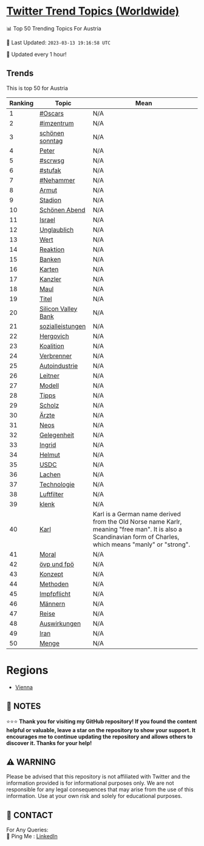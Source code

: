 [Twitter Trend Topics (Worldwide)](https://github.com/ErcinDedeoglu/Twitter-Trend-Topics)
==========


📊 Top 50 Trending Topics For Austria

📆 Last Updated: `2023-03-13 19:16:58 UTC`

🔧 Updated every 1 hour!


## Trends

This is top 50 for Austria

| Ranking | Topic | Mean |
| ------- | ------------ | ------------ |
| 1 | [#Oscars](http://twitter.com/search?q=%23Oscars) | N/A |
| 2 | [#imzentrum](http://twitter.com/search?q=%23imzentrum) | N/A |
| 3 | [schönen sonntag](http://twitter.com/search?q=sch%c3%b6nen+sonntag) | N/A |
| 4 | [Peter](http://twitter.com/search?q=Peter) | N/A |
| 5 | [#scrwsg](http://twitter.com/search?q=%23scrwsg) | N/A |
| 6 | [#stufak](http://twitter.com/search?q=%23stufak) | N/A |
| 7 | [#Nehammer](http://twitter.com/search?q=%23Nehammer) | N/A |
| 8 | [Armut](http://twitter.com/search?q=Armut) | N/A |
| 9 | [Stadion](http://twitter.com/search?q=Stadion) | N/A |
| 10 | [Schönen Abend](http://twitter.com/search?q=Sch%c3%b6nen+Abend) | N/A |
| 11 | [Israel](http://twitter.com/search?q=Israel) | N/A |
| 12 | [Unglaublich](http://twitter.com/search?q=Unglaublich) | N/A |
| 13 | [Wert](http://twitter.com/search?q=Wert) | N/A |
| 14 | [Reaktion](http://twitter.com/search?q=Reaktion) | N/A |
| 15 | [Banken](http://twitter.com/search?q=Banken) | N/A |
| 16 | [Karten](http://twitter.com/search?q=Karten) | N/A |
| 17 | [Kanzler](http://twitter.com/search?q=Kanzler) | N/A |
| 18 | [Maul](http://twitter.com/search?q=Maul) | N/A |
| 19 | [Titel](http://twitter.com/search?q=Titel) | N/A |
| 20 | [Silicon Valley Bank](http://twitter.com/search?q=Silicon+Valley+Bank) | N/A |
| 21 | [sozialleistungen](http://twitter.com/search?q=sozialleistungen) | N/A |
| 22 | [Hergovich](http://twitter.com/search?q=Hergovich) | N/A |
| 23 | [Koalition](http://twitter.com/search?q=Koalition) | N/A |
| 24 | [Verbrenner](http://twitter.com/search?q=Verbrenner) | N/A |
| 25 | [Autoindustrie](http://twitter.com/search?q=Autoindustrie) | N/A |
| 26 | [Leitner](http://twitter.com/search?q=Leitner) | N/A |
| 27 | [Modell](http://twitter.com/search?q=Modell) | N/A |
| 28 | [Tipps](http://twitter.com/search?q=Tipps) | N/A |
| 29 | [Scholz](http://twitter.com/search?q=Scholz) | N/A |
| 30 | [Ärzte](http://twitter.com/search?q=%c3%84rzte) | N/A |
| 31 | [Neos](http://twitter.com/search?q=Neos) | N/A |
| 32 | [Gelegenheit](http://twitter.com/search?q=Gelegenheit) | N/A |
| 33 | [Ingrid](http://twitter.com/search?q=Ingrid) | N/A |
| 34 | [Helmut](http://twitter.com/search?q=Helmut) | N/A |
| 35 | [USDC](http://twitter.com/search?q=USDC) | N/A |
| 36 | [Lachen](http://twitter.com/search?q=Lachen) | N/A |
| 37 | [Technologie](http://twitter.com/search?q=Technologie) | N/A |
| 38 | [Luftfilter](http://twitter.com/search?q=Luftfilter) | N/A |
| 39 | [klenk](http://twitter.com/search?q=klenk) | N/A |
| 40 | [Karl](http://twitter.com/search?q=Karl) | Karl is a German name derived from the Old Norse name Karlr, meaning "free man". It is also a Scandinavian form of Charles, which means "manly" or "strong". |
| 41 | [Moral](http://twitter.com/search?q=Moral) | N/A |
| 42 | [övp und fpö](http://twitter.com/search?q=%c3%b6vp+und+fp%c3%b6) | N/A |
| 43 | [Konzept](http://twitter.com/search?q=Konzept) | N/A |
| 44 | [Methoden](http://twitter.com/search?q=Methoden) | N/A |
| 45 | [Impfpflicht](http://twitter.com/search?q=Impfpflicht) | N/A |
| 46 | [Männern](http://twitter.com/search?q=M%c3%a4nnern) | N/A |
| 47 | [Reise](http://twitter.com/search?q=Reise) | N/A |
| 48 | [Auswirkungen](http://twitter.com/search?q=Auswirkungen) | N/A |
| 49 | [Iran](http://twitter.com/search?q=Iran) | N/A |
| 50 | [Menge](http://twitter.com/search?q=Menge) | N/A |



# Regions

* [Vienna](</Austria/Vienna.md>)



## 📝 NOTES

⭐⭐⭐ **Thank you for visiting my GitHub repository! If you found the content helpful or valuable, leave a star on the repository to show your support. It encourages me to continue updating the repository and allows others to discover it. Thanks for your help!**


## ⚠️ WARNING

Please be advised that this repository is not affiliated with Twitter and the information provided is for informational purposes only. We are not responsible for any legal consequences that may arise from the use of this information. Use at your own risk and solely for educational purposes.


## 📨 CONTACT

 For Any Queries:  
            🏓 Ping Me : [LinkedIn](https://www.linkedin.com/in/ercindedeoglu/)

